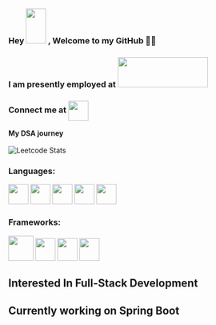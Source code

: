 ### Hey <img src="https://c.tenor.com/nebZyl8oN7IAAAAi/wave-hello.gif" width="40px" height="70px" style="max-width: 100%;"> , Welcome to my GitHub 👨‍💻
### I am presently employed at   <img src="https://upload.wikimedia.org/wikipedia/commons/thumb/5/5d/Happiest_Minds_New_Logo.jpg/800px-Happiest_Minds_New_Logo.jpg?20200130101853" width="180x" height="60px" style="max-width: 100%;"> 
### Connect me at <a href="https://www.linkedin.com/in/ahan-m-a-73377a191" target="blank"><img align="center" src="https://www.freeiconspng.com/uploads/linkedin-logo-3.png" width="40px" style="max-width: 100%;" /></a>
 <b>My DSA journey</b> 
 <br><br>![Leetcode Stats](https://leetcard.jacoblin.cool/ahan-stark)
<h3>Languages:</h3>
<span>
<img src="https://img.icons8.com/color/344/python--v1.png" width="40px" style="max-width: 100%;">
<img src="https://cdn.iconscout.com/icon/free/png-64/java-60-1174953.png" width="40px" style="max-width: 100%;">
<img src="https://img.icons8.com/color/2x/c-programming.png" width="40px" style="max-width: 100%;">
<img src="https://www.freeiconspng.com/uploads/c--logo-icon-0.png" width="40px" style="max-width: 100%;">
<img src="https://img.icons8.com/color/344/javascript--v1.png" width="40px" style="max-width: 100%;">
</span>
<h3>Frameworks:</h3>
<span>
<img src="https://img.icons8.com/color/2x/angularjs.png" width="50px" style="max-width: 100%;">
<img src="https://www.pngitem.com/pimgs/m/159-1595977_flask-python-logo-hd-png-download.png" width="40px" height="45px" style="max-width: 100%;">
<img src="https://png.pngitem.com/pimgs/s/174-1746763_spring-framework-logo-01-spring-boot-hd-png.png" width="40px" height="45px" style="max-width: 100%;">
<img src="https://png.pngitem.com/pimgs/s/25-255469_android-filetransfer-icon-android-file-transfer-icon-hd.png" width="40px" height="45px" style="max-width: 100%;">
</span>
<h2>Interested In Full-Stack Development</h2>
<h2>Currently working on Spring Boot</h2>


<!--
**ahan-stark/ahan-stark** is a ✨ _special_ ✨ repository because its `README.md` (this file) appears on your GitHub profile.

Here are some ideas to get you started:

- 🔭 I’m currently working on ...
- 🌱 I’m currently learning ...
- 👯 I’m looking to collaborate on ...
- 🤔 I’m looking for help with ...
- 💬 Ask me about ...
- 📫 How to reach me: ...
- 😄 Pronouns: ...
- ⚡ Fun fact: ...
-->
